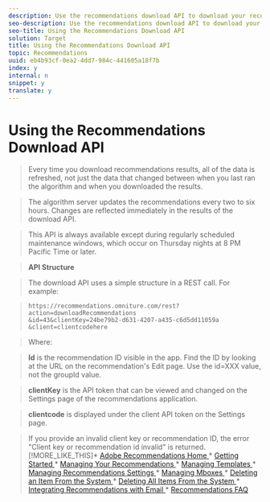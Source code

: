```yaml
---
description: Use the recommendations download API to download your recommendations in a .CSV file that can be viewed in a spreadsheet or text editor. The .CSV file lists all recommendations for each product key.
seo-description: Use the recommendations download API to download your recommendations in a .CSV file that can be viewed in a spreadsheet or text editor. The .CSV file lists all recommendations for each product key.
seo-title: Using the Recommendations Download API
solution: Target
title: Using the Recommendations Download API
topic: Recommendations
uuid: eb4b93cf-0ea2-4dd7-984c-441605a18f7b
index: y
internal: n
snippet: y
translate: y
---
```


# Using the Recommendations Download API


>Every time you download recommendations results, all of the data is refreshed, not just the data that changed between when you last ran the algorithm and when you downloaded the results. 

>The algorithm server updates the recommendations every two to six hours. Changes are reflected immediately in the results of the download API. 

>This API is always available except during regularly scheduled maintenance windows, which occur on Thursday nights at 8 PM Pacific Time or later. 

>**API Structure** 

>The download API uses a simple structure in a REST call. For example: 

>
>```
>https://recommendations.omniture.com/rest?action=downloadRecommendations
>&id=43&clientKey=24be79b2-d631-4207-a435-c6d5dd11059a
>&client=clientcodehere
>```


>Where: 

>**Id** is the recommendation ID visible in the app. Find the ID by looking at the URL on the recommendation's Edit page. Use the id=XXX value, not the groupId value. 

>**clientKey** is the API token that can be viewed and changed on the Settings page of the recommendations application. 

>**clientcode** is displayed under the client API token on the Settings page. 

>If you provide an invalid client key or recommendation ID, the error "Client key or recommendation id invalid" is returned. 
>[!MORE_LIKE_THIS]* [ Adobe Recommendations Home ](recs_home.md#topic_74F655D8648E4586BCCFD789E60D13CE)* [ Getting Started ](c_gettingstarted_recs.md#concept_CCF04F19782145099178353D37517D9E)* [ Managing Your Recommendations ](c_rec_mng_recs.md#concept_8BD886F4E0954B46B8EC0EA4626A00E1)* [ Managing Templates ](c_Managing_Templates.md#concept_C3A712A99D47406C855955161DB699A1)* [ Managing Recommendations Settings ](c_Managing_Recommendations_Settings.md#concept_70257C38F0A74F3E88B1E7ED278A8DB4)* [ Managing Mboxes ](c_Managing_Mboxes.md#concept_B2EE9F6FDDD74A5AAAE6D14C263BCDEB)* [ Deleting an Item From the System ](r_Deleting_an_Item_From_the_System.md#reference_9D644188516045E295DD69065118ED2D)* [ Deleting All Items From the System ](r_Deleting_All_Items_From_the_System.md#reference_A916F48DE01E41DA81F2C35AF2A5E58F)* [ Integrating Recommendations with Email ](r_Integrating_Recommendations_with_Email.md#reference_256B16C894864F24AF970E43DC174420)* [ Recommendations FAQ ](r_Recommendations_FAQ.md#reference_72906D385558428C8190721E2E437855)